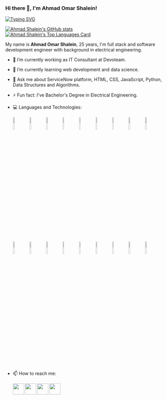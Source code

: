 ### Hi there 👋, I'm Ahmad Omar Shalein!
[![Typing SVG](https://readme-typing-svg.herokuapp.com?multiline=true&width=500&lines=Full+stack+and+sofware+development+engineer.++++++++++)](https://git.io/typing-svg)
<!-- --- -->
[![Ahmad Shalein's GitHub stats](https://github-readme-stats.vercel.app/api?username=AhmadShalein&show_icons=true&hide_border=true&theme=great-gatsby) </br>
![Ahmad Shalein's Top Languages Card](https://github-readme-stats.vercel.app/api/top-langs/?username=AhmadShalein&layout=compact&show_icons=true&theme=great-gatsby)](https://github.com/anuraghazra/github-readme-stats)
<!-- ![Ahmad Shalein's Top Languages Card](https://github-readme-stats.vercel.app/api/top-langs/?username=AhmadShalein) -->
<!-- ![Ahmad Shalein's Top Languages Card](https://github-readme-stats.vercel.app/api/top-langs/?username=AhmadShalein&layout=compact&theme=chartreuse-dark) -->
<!-- --- -->
My name is **Ahmad Omar Shalein**, 25 years, I'm full stack and software development engineer with background in electrical engineering.

- 🔭 I’m currently working as IT Consultant at Devoteam.

- 🌱 I’m currently learning web development and data science.
<!-- - 👯 I’m looking to collaborate on ...

- 🤔 I’m looking for help with ... -->

- 💬 Ask me about ServiceNow platform, HTML, CSS, JavaScript, Python, Data Structures and Algorithms.

- ⚡ Fun fact: I've Bachelor's Degree in Electrical Engineering.

- 💻 Languages and Technologies: <br> <br> <img width="10%" src="https://www.vectorlogo.zone/logos/w3_html5/w3_html5-ar21.svg"> <img width="10%" src="https://www.vectorlogo.zone/logos/netlifyapp_watercss/netlifyapp_watercss-official.svg"> <img width="10%" src="https://www.vectorlogo.zone/logos/javascript/javascript-ar21.svg"> <img width="10%" width="10%" src="https://www.vectorlogo.zone/logos/python/python-horizontal.svg"> <img width="10%" src="https://www.vectorlogo.zone/logos/jquery/jquery-ar21.svg"> <img width="10%" src="https://www.vectorlogo.zone/logos/nodemonio/nodemonio-ar21.svg"> <img width="10%" src="https://www.vectorlogo.zone/logos/reactjs/reactjs-ar21.svg"> <img width="10%" src="https://upload.vectorlogo.zone/logos/nextjs/images/2d3864ef-00e0-4026-ab1d-30e4a98e2899.svg"> <img width="10%" src="https://www.vectorlogo.zone/logos/nodejs/nodejs-ar21.svg"> <img width="10%" src="https://www.vectorlogo.zone/logos/netlify/netlify-ar21.svg"> <img width="10%" src="https://www.vectorlogo.zone/logos/mongodb/mongodb-ar21.svg"> <img width="10%" src="https://www.vectorlogo.zone/logos/heroku/heroku-ar21.svg"> <img width="10%" src="https://www.vectorlogo.zone/logos/numpy/numpy-ar21.svg"> <img width="10%" src="https://www.vectorlogo.zone/logos/usepanda/usepanda-ar21.svg"> <img width="10%" src="https://www.vectorlogo.zone/logos/sqlite/sqlite-ar21.svg"> <img width="10%" src="https://www.vectorlogo.zone/logos/postgresql/postgresql-ar21.svg"> <img width="10%" src="https://www.vectorlogo.zone/logos/djangoproject/djangoproject-ar21.svg"> <img width="10%" src="https://www.vectorlogo.zone/logos/servicenow/servicenow-ar21.svg">

- 📫 How to reach me: <br> <br> <a href="https://github.com/AhmadShalein"><img align="left" width="35px" src="https://cdn.jsdelivr.net/npm/simple-icons@v3/icons/github.svg"></a> <a href="https://www.linkedin.com/in/ahmad-shalein/"><img align="left" width="35px" src="https://cdn.jsdelivr.net/npm/simple-icons@v3/icons/linkedin.svg"></a> <a href="https://www.facebook.com/Ahmad.O.Shalein"><img align="left" width="35px" src="https://cdn.jsdelivr.net/npm/simple-icons@v3/icons/facebook.svg"></a> <a href="ahmadshalein.gmail.com"><img align="left" width="35px" src="https://cdn.jsdelivr.net/npm/simple-icons@v3/icons/gmail.svg"></a>

<!-- - 😄 Pronouns: ... -->
